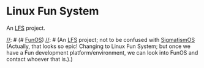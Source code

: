 # Linux Fun System
An [LFS](http://www.linuxfromscratch.org/) project.

[//]: # (http://stackoverflow.com/a/20885980)
[//]: # (fun-os can wait...)
[//]: # (# [FunOS](http://gomerpedia.org/wiki/FUNOS))
[//]: # (An [LFS](http://www.linuxfromscratch.org/) project; not to be confused with [SigmatismOS](http://funarg.nfshost.com/r2/code/funos/funos.html) (Actually, that looks so epic! Changing to Linux Fun System; but once we have a Fun development platform/environment, we can look into FunOS and contact whoever that is.).)

